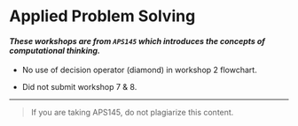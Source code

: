 # **Applied Problem Solving**
#### *These workshops are from `APS145` which introduces the concepts of computational thinking.*

- No use of decision operator (diamond) in workshop 2 flowchart.

- Did not submit workshop 7 & 8.
------------------------------------------
> If you are taking APS145, do not plagiarize this content.

